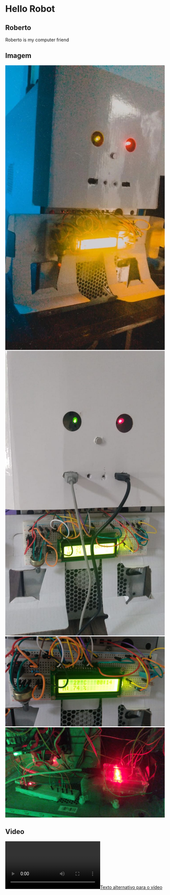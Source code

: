 # Hello Robot

## Roberto

Roberto is my computer friend

## Imagem

![Descrição da imagem 1](assert/img/imagem6.jpg)
![Descrição da imagem 1](assert/img/imagem5.jpeg)
![Descrição da imagem 1](assert/img/imagem4.jpeg)
![Descrição da imagem 1](assert/img/imagem3.jpeg)

## Video

[![Texto alternativo para o vídeo](assert/img/imagem2.mp4)]()

